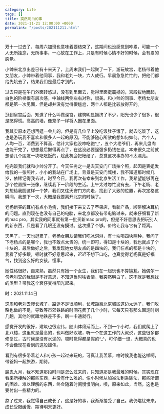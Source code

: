 ```yaml
---
category: Life
tags: []
title: 突然明白的事
date: 2021-11-21 12:00:00 +0000
permalink: "/posts/202111211.html"

---
```

双十一过去了，每周六加班也意味着要结束了，这期间也没感觉到咋累，可能一个人无所挂念，无所事事，一心放在工作上，只是有时候心情不好的时候，会有累的感觉。

小帅来北京出差已有十来天了，上周末我们一起聚了一下，游玩故宫，老杨带着他女朋友，小帅带着他同事，我和老刘一块，六人成行。早晨急急忙忙的，把他们都给先坑去了，结果我们是最后才到的。

过去只是在午门外面转悠过，没有到里面去，觉得里面挺震撼的，宫殿拔地而起，白色的阶梯很有层次感，中轴线两侧左右对称，很美。和小帅的同事、老杨女朋友都是第一次见面，但是却并没有觉得很尴尬，两个人都是比较放得开的。

逛到皇宫后面，知道了什么叫做深宫，建筑明显拥挤了不少，阳光也少了很多，很是憋得慌。高高的墙，像笼子一样将人圈在里面。

我其实原本还想再逛一会儿的，但是有几位早上没吃饭肚子饿了，就去吃饭了，这也是游玩我不喜欢和很多人一起的原因，不能够随心所欲的想如何如何。六个人，人均一百，消费到不算高，估计大家也没咋吃饱^_^，五个大老爷们，再来几盘肉也能干完了，想想最后懒得再点了，在这没必要逞强多扔钱在这。本来很久之前就想请几个朋友一块吃吃饭的，趁此机会把帐结了，总觉这次事办的不太漂亮。

吃完饭我们就和小帅分开了。今天任务之一是去天安门广场拍个照，起因是表姐发给我的一张照片，小小的我站在广场上，背景是天安门城楼，我不知道那时候几岁，依稀记得我去过，时至今日，我再次有幸来到北京生活工作，我希望能够再在那个位置照一张像，继续我下一阶段的生活。上午太过匆忙没有去，下午老杨、老刘想给我圆这样一个梦，我们又往天安门方向走，找到了大致的位置，再次定格这瞬间，我想下一次，大概是我要离开北京的时候了。

老杨新买的耳机有点小毛病，我们接下来又去了苹果店，看新产品，顺带解决耳机的问题。直到现在也没有自己的电脑，来北京都没有带电脑过来，就来仔细看了新的mac pro，其实我的同事就有第一批买新mac pro的，但是不好意思去把玩别人的新东西，只是看了几眼还没有摸过。这次摸了个够。价格让我与它有了距离。

天黑了，一天也逛累了，老杨女朋友请我们吃冰淇淋，有十块喝四块两种，我问了下老杨点的是哪个，我也不敢点太贵的，统一即可，得知是十块的，我也就点了个十块的，最后做好之后，我发现她女朋友点的是四块的，我们仨点的都是十块的，我看了好多眼，顿时就不好意思起来，迟迟不想下口吃，也真觉得老杨真是好福气，找到这么好的女孩，懂事。

她性格很好，自来熟，虽然只有她一个女生，我们在一起玩也不算尴尬。她偶尔一句老叫交的我很是不好意思，不知道当时啥表情，我突然明白了，这不就是我想找的类型？带我这个衰仔变得阳光起来。

时：2021.11.14日

这周和老刘去爬长城了，路途不是很顺利，长城距离北京城区这边太远了，我们攻略也做的不足，导致等市郊铁路的时间花费了几个小时，它每天只有那么固定时刻几趟，其他的就跟地铁差不多，刷一卡通就行。

感觉开发的很好，建筑也很宏伟，随山体绵延而上，不到一个小时，我们就爬上了北八楼，这里就是最高的，也叫做好汉坡，听一个在这工作的大叔说，这些很多都修复过，古时候是没有水泥的，顿时觉得都是假的^_^，可仔细一想，大概真的也不会像现在看到的这般雄伟。

看到有很多带着老人和小孩一起过来玩的，可真让我羡慕，啥时候我也能这样啊，带爸妈一起旅游，期待。

魔鬼九月，我不知道那段时间是怎么过来的，只知道那是我最难的时候。其实现在看来所接触的那些东西，并没有什么难的。像小时候从加减法到乘除法，那些所谓的困难、难以理解的东西，终会随着时间慢慢明白，噢，原来如此，当然，这也是要付出一些精力的。

熬了过来，我觉得自己成长了，这是好的事，我渐渐接受了自己。我仍堪忧未来，成长受限缓慢，期待明天更好。